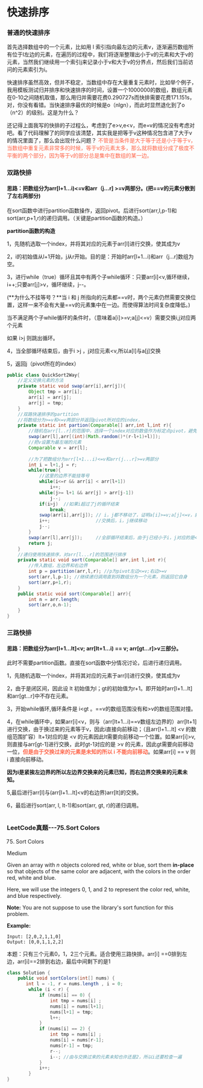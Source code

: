 # 快速排序

### 普通的快速排序

首先选择数组中的一个元素，比如用 l 索引指向最左边的元素v，逐渐遍历数组所有位于l左边的元素，在遍历的过程中，我们将逐渐整理出小于v的元素和大于v的元素，当然我们继续用一个索引j来记录小于v和大于v的分界点，然后我们当前访问的元素索引为i。



快速排序虽然高效，但并不稳定，当数组中存在大量重复元素时，比如举个例子，我用模板测试归并排序和快速排序的时间，设置一个1000000的数组，数组元素在0-10之间随机取值，那么用归并需要花费0.290727s而快排需要花费171.151s，对，你没有看错。当快速排序最优的时候是o（nlgn），而此时显然退化到了o（n^2）的级别。这是为什么？

还记得上面我写的快排的子过程么，考虑到了e>v,e<v，而e=v的情况没有考虑对吧。看了代码理解了的同学应该清楚，其实我是把等于v这种情况包含进了大于v的情况里面了，那么会出现什么问题？ <font color='tomato'>不管是当条件是大于等于还是小于等于v，当数组中重复元素非常多的时候，等于v的元素太多，那么就将数组分成了极度不平衡的两个部分，因为等于v的部分总是集中在数组的某一边。</font>



### 双路快排

#### 思路：把数组分为arr[l+1...i)<=v和arr（j...r] >=v两部分。(把==v的元素分散到了左右两部分)

在sort函数中进行partition函数操作，返回pivot。后进行sort(arr,l,p-1)和sort(arr,p+1,r)的递归调用。（关键是partition函数的构造。）

**partition函数的构造**

1，先随机选取一个index，并将其对应的元素于arr[l]进行交换，使其成为v

2，i的初始值从l+1开始，j从r开始。目的是：开始时arr[l+1...i)和arr（j...r]数组为空。

3，进行while（true）循环且其中有两个子while循环：只要arr[i]<v,循环继续，i++;只要arr[j]>v，循环继续，j--。

(**为什么不挂等号？**当 i 和 j 所指向的元素都==v时，两个元素仍然需要交换位置，这样一来不会有大量==v的元素集中在一边。而使得算法时间复杂度降低。)

当不满足两个子while循环的条件时，（意味着a[i]>=v;a[j]<=v）需要交换i,j对应两个元素

如果 i>j 则跳出循环。

4，当全部循环结束后，由于i >j ，j对应元素<v,所以a[l]与a[j]交换

5，返回j（pivot所在的index）

```java
public class QuickSort2Way{
    //定义交换元素的方法
    private static void swap(arr[i],arr[j]){
        Object tmp = arr[i];
        arr[i] = arr[j];
        arr[j] = tmp;
    }
    //双路快速排序的partition
    //将数组分为>=v和<=v两部分并返回pivot所对应的index，
    private static int partion(Comparable[] arr,int l,int r){
        //随机在arr[l..r]的范围中，选择一个index对应的数值作为标定点pivot，避免arr[l]就是最小值
        swap(arr[l],arr[(int)(Math.random()*(r-l+1)+l)]);
        //把v设置为最左端的元素
        Comparable v = arr[l];
        
        //为了把数组分为arr[l+1...i)<=v和arr(j...r]>=v两部分
        int i = l+1,j = r;
        while(true){
            //这里的边界不能挂等号
            while(i<=r && arr[i] < arr[l+1])
                i++;  
            while(j>= l+1 && arr[j] > arr[j-1])
                j--;
            if(i>j)  //如果i超过了j的循环结束
                break; 
            swap(arr[i],arr[j]); // i，j都不移动了，证明a[i]>=v;a[j]<=v，就交换i,j对应两个元素
            i++;                 //交换后，i，j继续移动
            j--;
        }
        swap(arr[l],arr[j]);     //全部循环结束后，由于j已经小于i，j对应的是<v的元素，因此
        return j;
    }
    //递归使用快速排序，对arr[l...r]的范围进行排序
    private static void sort(Comparable[] arr,int l,int r){
        //传入数组，左边界和右边界
        int p = partition(arr,l,r); //p为pivot左边<=v;右边>=v
        sort(arr,l,p-1); //继续递归调用直到将数组分为一个元素，则返回它自身
        sort(arr,p+1,r);
    }
    public static void sort(Comparable[] arr){
        int n = arr.length;
        sort(arr,o,n-1);
    }
}
```



### 三路快排

#### 思路：把数组分为arr[l+1...lt]<v; arr[lt+1...i) == v; arr[gt...r]>v三部分。

此时不需要partition函数。直接在sort函数中分情况讨论，后进行递归调用。

1，先随机选取一个index，并将其对应的元素于arr[l]进行交换，使其成为v

2，由于是闭区间，因此设 lt 初始值为l；gt的初始值为r+1。即开始时arr[l+1...lt]和arr[gt...r]中不存在元素。

3，开始while循环,循环条件是 i<gt 。==v的数组范围没有和>v的数组范围对撞。

4，在while循环中，如果arr[i]<v，则与（arr[lt+1...i)==v数组左边界的）arr[lt+1]进行交换，由于换过来的元素等于v，因此i直接向前移动；（且arr[l+1...lt] <v 的数组范围扩容）lt+1对应的是 <v 的元素因此lt需要向前移动一个位置。如果arr[i]>v, 则直接与arr[gt-1]进行交换，此时gt-1对应的是 >v 的元素，因此gt需要向前移动一位，<font color='tomato'>**但是由于交换过来的元素是未知的所以 i 不能向前移动**</font>。如果arr[i] == v 则 i 直接向前移动。

**因为i是紧挨左边界的所以左边界交换来的元素已知，而右边界交换来的元素未知。**

5,最后进行arr[l]与(arr[l+1...lt]<v的右边界)arr[lt]的交换。

6，最后进行sort(arr, l, lt-1)和sort(arr, gt, r)的递归调用。

```java

```



### LeetCode真题---75.Sort Colors

75. Sort Colors

Medium

Given an array with *n* objects colored red, white or blue, sort them **in-place** so that objects of the same color are adjacent, with the colors in the order red, white and blue.

Here, we will use the integers 0, 1, and 2 to represent the color red, white, and blue respectively.

**Note:** You are not suppose to use the library's sort function for this problem.

**Example:**

```
Input: [2,0,2,1,1,0]
Output: [0,0,1,1,2,2]
```

本题：只有三个元素0，1，2三个元素。适合使用三路快排。arr[i] ==0排到左边，arr[i]==2排到右边，最后中间剩下的是1

```java
class Solution {
    public void sortColors(int[] nums) {
       int l = -1, r = nums.length , i = 0;
        while (i < r) {
            if (nums[i] == 0) {
                int tmp = nums[i] ;
                nums[i] = nums[l+1];
                nums[l+1] = tmp;
                l++;
            }
            if (nums[i] == 2) {
            	int tmp = nums[i] ;
                nums[i] = nums[r-1];
                nums[r-1] = tmp;
                r--;
                i--; //由与交换过来的元素未知也许还是2，所以i还要检查一遍
            }
            i++;
        }
}
```

